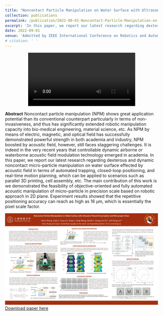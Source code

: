 ```yaml
---
title: "Noncontact Particle Manipulation on Water Surface with Ultrasonic Phased Array System and Microscopic Vision"
collection: publications
permalink: /publication/2022-09-01-Noncontact-Particle-Manipulation-on-Water-Surface-with-Ultrasonic-Phased-Array-System-and-Microscopic-Vision
excerpt: 'In this paper, we report our latest research regarding dexterous and dynamic noncontact micro-particle manipulation on water surface effected by acoustic field in terms of automated trapping, closed-loop positioning, and real-time motion planning, which can be applied to scenarios such as parallel 3D printing, cell assembly, etc. The main contribution of this work is we demonstrated the feasibility of objective-oriented and fully utomated acoustic manipulation of micro-particle in precision scale based on robotic approach in 2D plane. Experiment results showed that the repetitive positioning accuracy can reach as high as 16 micrometer, which is essentially the pixel scale factor.'
date: 2022-09-01
venue: 'Admitted by IEEE International Conference on Robotics and Automation 2023, London, as first author'
# citation: ' '
---
```

<div style="text-align: center;">
  <video controls style="width: 70%;">
    <source src="../files/icra_demo_video.mp4" type="video/mp4">
    The superimposed trajectory of 480 μm diameter PS particle along the four letters of ‘A’, ’M’, ‘N’, ‘R’.
  </video>
</div>

**Abstract**
Noncontact particle manipulation (NPM) shows great application potential than its conventional counterpart particularly in terms of non-invasiveness, and thus has significantly extended robotic manipulation capacity into bio-medical engineering, material science, etc. As NPM by means of electric, magnetic, and optical field has successfully demonstrated powerful strength in both academia and industry, NPM boosted by acoustic field, however, still faces staggering challenges. It is indeed in the very recent years that controllable dynamic airborne or waterborne acoustic field modulation technology emerged in academia. In this paper, we report our latest research regarding dexterous and dynamic noncontact micro-particle manipulation on water surface effected by acoustic field in terms of automated trapping, closed-loop positioning, and real-time motion planning, which can be applied to scenarios such as parallel 3D printing, cell assembly, etc. The main contribution of this work is we demonstrated the feasibility of objective-oriented and fully automated acoustic manipulation of micro-particle in precision scale based on robotic approach in 2D plane. Experiment results showed that the repetitive positioning accuracy can reach as high as 16 μm, which is essentially the pixel scale factor. 

![Poster presentation for ICRA 2023, London](../images/poster_presentation.jpg)
[Download paper here](http://academicpages.github.io/files/paper_ICRA.pdf)
<!-- Recommended citation:   -->
